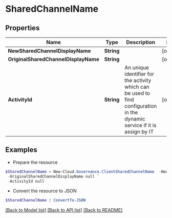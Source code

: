 # SharedChannelName
## Properties

Name | Type | Description | Notes
------------ | ------------- | ------------- | -------------
**NewSharedChannelDisplayName** | **String** |  | [optional] 
**OriginalSharedChannelDisplayName** | **String** |  | [optional] 
**ActivityId** | **String** | An unique identifier for the activity which can be used to find configuration in the dynamic service if it is assign by IT | [optional] 

## Examples

- Prepare the resource
```powershell
$SharedChannelName = New-Cloud.Governance.ClientSharedChannelName  -NewSharedChannelDisplayName null `
 -OriginalSharedChannelDisplayName null `
 -ActivityId null
```

- Convert the resource to JSON
```powershell
$SharedChannelName | ConvertTo-JSON
```

[[Back to Model list]](../README.md#documentation-for-models) [[Back to API list]](../README.md#documentation-for-api-endpoints) [[Back to README]](../README.md)

